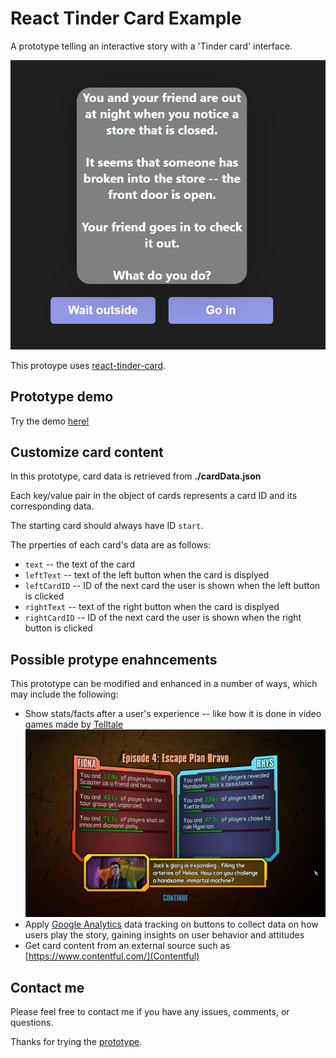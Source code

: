 # React Tinder Card Example

A prototype telling an interactive story with a 'Tinder card' interface.

![](./images/prototypess.png)

This protoype uses [react-tinder-card](https://github.com/3DJakob/react-tinder-card).

## Prototype demo

Try the demo [here!](https://mstfst.github.io/react-tinder-card-example/)

## Customize card content

In this prototype, card data is retrieved from <strong>./cardData.json</strong>

Each key/value pair in the object of cards represents a card ID and its corresponding data.

The starting card should always have ID `start`.

The prperties of each card's data are as follows:

* `text` -- the text of the card
* `leftText` -- text of the left button when the card is displyed
* `leftCardID` -- ID of the next card the user is shown when the left button is clicked
* `rightText` -- text of the right button when the card is displyed
* `rightCardID` -- ID of the next card the user is shown when the right button is clicked

## Possible protype enahncements
This prototype can be modified and enhanced in a number of ways, which may include the following:
  * Show stats/facts after a user's experience -- like how it is done in video games made by [Telltale](https://telltale.com/)
  ![](./images/telltalestats.png)
  * Apply [Google Analytics](https://analytics.google.com/) data tracking on buttons to collect data on how users play the story, gaining insights on user behavior and attitudes
  * Get card content from an external source such as [https://www.contentful.com/](Contentful)

## Contact me
Please feel free to contact me if you have any issues, comments, or questions.

Thanks for trying the [prototype](https://mstfst.github.io/react-tinder-card-example/).